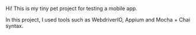 Hi!
This is my tiny pet project for testing a mobile app.

In this project, I used tools such as WebdriverIO, Appium and Mocha + Chai syntax.
